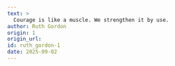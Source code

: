 ```yaml
---
text: >
  Courage is like a muscle. We strengthen it by use.
author: Ruth Gordon
origin: 1
origin_url:
id: ruth_gordon-1
date: 2025-09-02 
---
```

